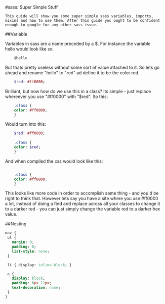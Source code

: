 #sass: Super Simple Stuff

	This guide will show you some super simple sass variables, imports, mixins and how to use them. After this guide you ought to be confident enough to google for any other sass issue.

##Variable

Variables in sass are a name preceded by a $. For instance the variable hello would look like so.

```sass
	$hello
```

But thats pretty useless without some sort of value attached to it. So lets go ahead and rename "hello" to "red" ad define it to be the color red.


```sass
	$red: #ff0000;

```

Brilliant, but now how do we use this in a class? Its simple - just replace whereever you use "#ff0000" with "$red". So this:

```sass
	.class {
	color: #ff0000;
	}
```

Would turn into this:

```sass
	$red: #ff0000;
	 
	.class {
	color: $red;
	}
```

And when compiled the css would look like this:

```css

	.class {
	color: #ff0000;
	}
```

 This looks like more code in order to accomplish same thing - and you'd be right to think that. However lets say you have a site where you use #ff0000 a lot, instead of doing a find and replace across all your classes to change it to a darker red - you can just simply change the variable red to a darker hex value. 

 ##Nesting

 ```sass
nav {
  ul {
    margin: 0;
    padding: 0;
    list-style: none;
  }

  li { display: inline-block; }

  a {
    display: block;
    padding: 6px 12px;
    text-decoration: none;
  }
}
```
